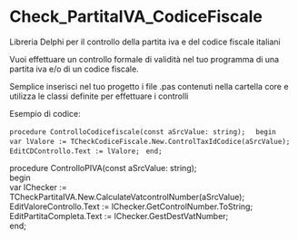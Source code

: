 # Check_PartitaIVA_CodiceFiscale
Libreria Delphi per il controllo della partita iva e del codice fiscale italiani

Vuoi effettuare un controllo formale di validità nel tuo programma di una partita iva e/o di un codice fiscale.

Semplice inserisci nel tuo progetto i file .pas contenuti nella cartella core e utilizza le classi definite
per effettuare i controlli

Esempio di codice:

`procedure ControlloCodicefiscale(const aSrcValue: string);  `
`begin  `
 `   var lValore := TCheckCodiceFiscale.New.ControlTaxIdCodice(aSrcValue);  `
 `   EditCDControllo.Text := lValore;  `
`end;  `

procedure ControlloPIVA(const aSrcValue: string);  
begin  
    var lChecker := TCheckPartitaIVA.New.CalculateVatcontrolNumber(aSrcValue);  
    EditValoreControllo.Text := lChecker.GetControlNumber.ToString;  
    EditPartitaCompleta.Text := lChecker.GestDestVatNumber;  
end;  





